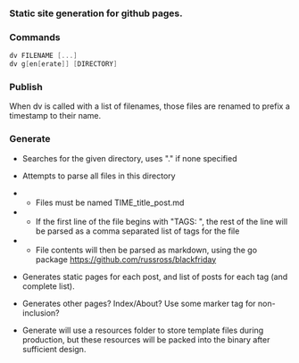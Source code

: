 ### Static site generation for github pages.

### Commands
```go
dv FILENAME [...]
dv g[en[erate]] [DIRECTORY]
```

### Publish
When dv is called with a list of filenames, those files are renamed to prefix a timestamp to their name.

### Generate
* Searches for the given directory, uses "." if none specified
* Attempts to parse all files in this directory
* * Files must be named TIME\_title\_post.md
* * If the first line of the file begins with "TAGS: ", the rest of the line will be parsed as a comma separated list of tags for the file
* * File contents will then be parsed as markdown, using the go package https://github.com/russross/blackfriday

* Generates static pages for each post, and list of posts for each tag (and complete list).
* Generates other pages?  Index/About?  Use some marker tag for non-inclusion?
* Generate will use a resources folder to store template files during production, but these resources will be packed into the binary after sufficient design.




